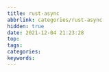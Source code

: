 ```yaml
---
title: rust-async
abbrlink: categories/rust-async
hidden: true
date: 2021-12-04 21:23:28
top:
tags:
categories:
keywords:
---
```

